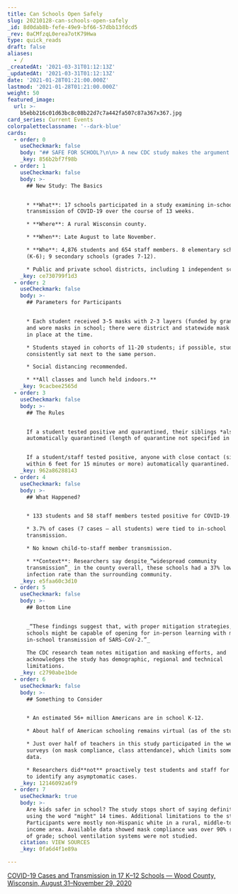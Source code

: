 ```yaml
---
title: Can Schools Open Safely
slug: 20210128-can-schools-open-safely
_id: 8d0dab8b-fefe-49e9-bf66-57dbb13fdcd5
_rev: 0aCMfzqL0erea7otK79Hwa
type: quick_reads
draft: false
aliases:
  - /
_createdAt: '2021-03-31T01:12:13Z'
_updatedAt: '2021-03-31T01:12:13Z'
date: '2021-01-28T01:21:00.000Z'
lastmod: '2021-01-28T01:21:00.000Z'
weight: 50
featured_image:
  url: >-
    b5ebb216c01d63bc8c08b22d7c7a442fa507c87a367x367.jpg
card_series: Current Events
colorpaletteclassname: '--dark-blue'
cards:
  - order: 0
    useCheckmark: false
    body: "## SAFE FOR SCHOOL?\n\n> A new CDC study makes the argument for keeping children**in school for in-person learning during the COVID-19 pandemic**\_(with certain caveats).  \n  \nHere’s what it says:"
    _key: 856b2bf7f98b
  - order: 1
    useCheckmark: false
    body: >-
      ## New Study: The Basics


      * **What**: 17 schools participated in a study examining in-school
      transmission of COVID-19 over the course of 13 weeks.

      * **Where**: A rural Wisconsin county.

      * **When**: Late August to late November.

      * **Who**: 4,876 students and 654 staff members. 8 elementary schools
      (K-6); 9 secondary schools (grades 7-12).

      * Public and private school districts, including 1 independent school.
    _key: ce730799f1d3
  - order: 2
    useCheckmark: false
    body: >-
      ## Parameters for Participants


      * Each student received 3-5 masks with 2-3 layers (funded by grant money)
      and wore masks in school; there were district and statewide mask mandates
      in place at the time.

      * Students stayed in cohorts of 11-20 students; if possible, students
      consistently sat next to the same person.

      * Social distancing recommended.

      * **All classes and lunch held indoors.**
    _key: 9cacbee2565d
  - order: 3
    useCheckmark: false
    body: >-
      ## The Rules


      If a student tested positive and quarantined, their siblings *also*
      automatically quarantined (length of quarantine not specified in study).


      If a student/staff tested positive, anyone with close contact (sitting
      within 6 feet for 15 minutes or more) automatically quarantined.
    _key: 962a86288143
  - order: 4
    useCheckmark: false
    body: >-
      ## What Happened?


      * 133 students and 58 staff members tested positive for COVID-19.

      * 3.7% of cases (7 cases – all students) were tied to in-school
      transmission.

      * No known child-to-staff member transmission.

      * **Context**: Researchers say despite_“widespread community
      transmission”_ in the county overall, these schools had a 37% lower
      infection rate than the surrounding community.
    _key: e5faa60c3d10
  - order: 5
    useCheckmark: false
    body: >-
      ## Bottom Line


      _“These findings suggest that, with proper mitigation strategies, K–12
      schools might be capable of opening for in-person learning with minimal
      in-school transmission of SARS-CoV-2.”_  
        
      The CDC research team notes mitigation and masking efforts, and
      acknowledges the study has demographic, regional and technical
      limitations.
    _key: c2790abe1bde
  - order: 6
    useCheckmark: false
    body: >-
      ## Something to Consider


      * An estimated 56+ million Americans are in school K-12.

      * About half of American schooling remains virtual (as of the study date).

      * Just over half of teachers in this study participated in the weekly
      surveys (on mask compliance, class attendance), which limits some of the
      data.

      * Researchers did**not** proactively test students and staff for COVID-19
      to identify any asymptomatic cases.
    _key: 12146092a6f9
  - order: 7
    useCheckmark: true
    body: >-
      Are kids safer in school? The study stops short of saying definitely,
      using the word "might" 14 times. Additional limitations to the study:
      Participants were mostly non-Hispanic white in a rural, middle-to-low
      income area. Available data showed mask compliance was over 90% regardless
      of grade; school ventilation systems were not studied.
    citation: VIEW SOURCES
    _key: 0fa6d4f1e89a

---
```

[COVID-19 Cases and Transmission in 17 K–12 Schools — Wood County, Wisconsin, August 31–November 29, 2020](https://www.cdc.gov/mmwr/volumes/70/wr/mm7004e3.htm?s_cid=mm7004e3_w)